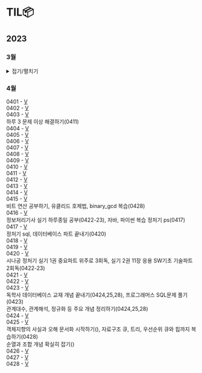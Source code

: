 # TIL📦

## 2023
### 3월
<details>
<summary>접기/펼치기</summary>
0323 - <a href = "./03/0323">V</a><br>
0324 - <a href = "./03/0324">V</a><br>
추상클래스, 인터페이스, 자바 문법 복습(0330)<br>
0325 - <a href = "./03/0325">V</a><br>
0326 - <a href = "./03/0326">V</a><br>
C enum 복습(0327), 자료구조 Ch14. 그래프 복습(0327) <br>
0327 - <a href = "./03/0327">V</a><br>
mysql 1~10강 정리 후 관련 문제 풀기(0420), 데이터베이스 개념 정규화까지 끝내기(0402)<br>
0328 - <a href = "./03/0328">V</a><br>
0329 - <a href = "./03/0329">V</a><br>
0330- <a href = "./03/0330">V</a><br>
0331 - <a href = "./03/0331">V</a><br>

### 3월 정리⌛️
정보처리기사 실기(~UML), 자바 복습, 열혈 자료구조 1회독, mysql 기초, 데이터베이스 개념(~정규화 전까지)<br>
프론트(html/css/javascript)기초 시작, 알고리즘(로버트세지윅) 시작, PS(백준 기초 알고리즘 8문제)<br>
객체지향의 사실과 오해 1회독, UML 기초와 응용(~유스케이스 다이어그램), 블로그 포스팅용 문서화 작업...<br>

### 4월 우선순위🎯
1. 정보처리기사 실기(4/23) 합격
2. PS 하루 한 문제
3. 알고리즘(로버트세지윅) 강의 + 책 1회독
4. 영어 회화 유창할 정도로 연습
5. sql, 데이터베이스 개념  끝내기

</details>

### 4월
0401 - <a href="./04/0401">V</a><br>
0402 - <a href="./04/0402">V</a><br>
0403 - <a href="./04/0403">V</a><br>
하루 3 문제 이상 해결하기(0411)<br>
0404 - <a href="./04/0404">V</a><br>
0405 - <a href="./04/0405">V</a><br>
0406 - <a href="./04/0406">V</a><br>
0407 - <a href="./04/0407">V</a><br>
0408 - <a href="./04/0408">V</a><br>
0409 - <a href="./04/0409">V</a><br>
0410 - <a href="./04/0410">V</a><br>
0411 - <a href="./04/0411">V</a><br>
0412 - <a href="./04/0412">V</a><br>
0413 - <a href="./04/0413">V</a><br>
0414 - <a href="./04/0414">V</a><br>
0415 - <a href="./04/0415">V</a><br>
비트 연산 공부하기, 유클리드 호제법, binary\_gcd 복습(0428)<br>
0416 - <a href="./04/0416">V</a><br>
정보처리기사 실기 하루종일 공부(0422-23), 자바, 파이썬 복습 정처기 ps(0417)<br>
0417 - <a href="./04/0417">V</a><br>
정처기 sql, 데이터베이스 파트 끝내기(0420)<br>
0418 - <a href="./04/0418">V</a><br>
0419 - <a href="./04/0419">V</a><br>
0420 - <a href="./04/0420_21_22">V</a><br>
시나공 정처기 실기 1권 중요파트 위주로 3회독, 실기 2권 11장 응용 SW기초 기술파트 2회독(0422-23)<br>
0421 - <a href="./04/0420_21_22">V</a><br>
0422 - <a href="./04/0420_21_22">V</a><br>
0423 - <a href="./04/0423">V</a><br>
독학사 데이터베이스 교재 개념 끝내기(0424,25,28), 프로그래머스 SQL문제 풀기(0423)<br>
관계대수, 관계해석, 정규화 등 주요 개념 정리하기(0424,25,28)<br>
0424 - <a href="./04/0424">V</a><br>
0425 - <a href="./04/0425">V</a><br>
객체지향의 사실과 오해 문서화 시작하기(), 자료구조 큐, 트리, 우선순위 큐와 힙까지 복습하기(0428)<br> 
순열과 조합 개념 확실히 잡기()<br>
0426 - <a href="./04/0426">V</a><br>
0427 - <a href="./04/0427">V</a><br>
0428 - <a href="./04/0428">V</a><br>
